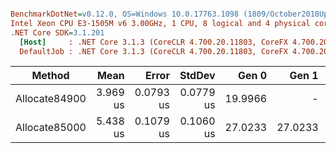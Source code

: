 ``` ini

BenchmarkDotNet=v0.12.0, OS=Windows 10.0.17763.1098 (1809/October2018Update/Redstone5)
Intel Xeon CPU E3-1505M v6 3.00GHz, 1 CPU, 8 logical and 4 physical cores
.NET Core SDK=3.1.201
  [Host]     : .NET Core 3.1.3 (CoreCLR 4.700.20.11803, CoreFX 4.700.20.12001), X64 RyuJIT
  DefaultJob : .NET Core 3.1.3 (CoreCLR 4.700.20.11803, CoreFX 4.700.20.12001), X64 RyuJIT


```
|        Method |     Mean |     Error |    StdDev |   Gen 0 |   Gen 1 |   Gen 2 | Allocated |
|-------------- |---------:|----------:|----------:|--------:|--------:|--------:|----------:|
| Allocate84900 | 3.969 us | 0.0793 us | 0.0779 us | 19.9966 |       - |       - |  82.94 KB |
| Allocate85000 | 5.438 us | 0.1079 us | 0.1060 us | 27.0233 | 27.0233 | 27.0233 |  83.03 KB |
